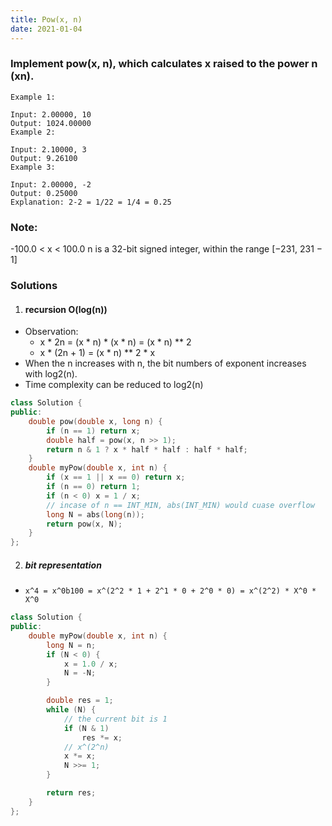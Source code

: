 ```yaml
---
title: Pow(x, n)
date: 2021-01-04
---
```

### Implement pow(x, n), which calculates x raised to the power n (xn).

```
Example 1:

Input: 2.00000, 10
Output: 1024.00000
Example 2:

Input: 2.10000, 3
Output: 9.26100
Example 3:

Input: 2.00000, -2
Output: 0.25000
Explanation: 2-2 = 1/22 = 1/4 = 0.25
```

### Note:

-100.0 < x < 100.0
n is a 32-bit signed integer, within the range [−231, 231 − 1]


### Solutions

1. #### recursion O(log(n))

- Observation: 
    - x * 2n = (x * n) * (x * n) = (x * n) ** 2
    - x * (2n + 1) = (x * n) ** 2 * x
- When the n increases with n, the bit numbers of exponent increases with log2(n).
- Time complexity can be reduced to log2(n)

```cpp
class Solution {
public:
    double pow(double x, long n) {
        if (n == 1) return x;
        double half = pow(x, n >> 1);
        return n & 1 ? x * half * half : half * half;
    }
    double myPow(double x, int n) {
        if (x == 1 || x == 0) return x;
        if (n == 0) return 1;
        if (n < 0) x = 1 / x;
        // incase of n == INT_MIN, abs(INT_MIN) would cuase overflow
        long N = abs(long(n));
        return pow(x, N);
    }
};
```

2. ##### bit representation

- `x^4 = x^0b100 = x^(2^2 * 1 + 2^1 * 0 + 2^0 * 0) = x^(2^2) * X^0 * X^0`

```cpp
class Solution {
public:
    double myPow(double x, int n) {
        long N = n;
        if (N < 0) {
            x = 1.0 / x;
            N = -N;
        }

        double res = 1;
        while (N) {
            // the current bit is 1
            if (N & 1)
                res *= x;
            // x^(2^n)
            x *= x;
            N >>= 1;
        }

        return res;
    }
};
```

